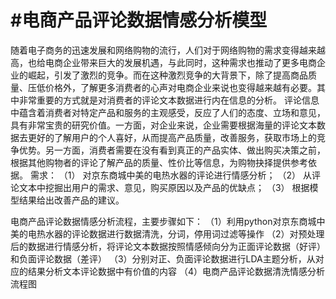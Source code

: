 # #电商产品评论数据情感分析模型 
随着电子商务的迅速发展和网络购物的流行，人们对于网络购物的需求变得越来越高，也给电商企业带来巨大的发展机遇，与此同时，这种需求也推动了更多电商企业的崛起，引发了激烈的竞争。而在这种激烈竞争的大背景下，除了提高商品质量、压低价格外，了解更多消费者的心声对电商企业来说也变得越来越有必要。其中非常重要的方式就是对消费者的评论文本数据进行内在信息的分析。
评论信息中蕴含着消费者对特定产品和服务的主观感受，反应了人们的态度、立场和意见，具有非常宝贵的研究价值。一方面，对企业来说，企业需要根据海量的评论文本数据去更好的了解用户的个人喜好，从而提高产品质量，改善服务，获取市场上的竞争优势。另一方面，消费者需要在没有看到真正的产品实体、做出购买决策之前，根据其他购物者的评论了解产品的质量、性价比等信息，为购物抉择提供参考依据。
	需求：
		（1） 对京东商城中美的电热水器的评论进行情感分析；
（2） 从评论文本中挖掘出用户的需求、意见，购买原因以及产品的优缺点；
（3） 根据模型结果给出改善产品的建议。

电商产品评论数据情感分析流程，主要步骤如下：
（1）利用python对京东商城中美的电热水器的评论数据进行数据清洗，分词，停用词过滤等操作
（2）对预处理后的数据进行情感分析，将评论文本数据按照情感倾向分为正面评论数据（好评）和负面评论数据（差评）
（3）分别对正、负面评论数据进行LDA主题分析，从对应的结果分析文本评论数据中有价值的内容
（4）电商产品评论数据清洗情感分析流程图
